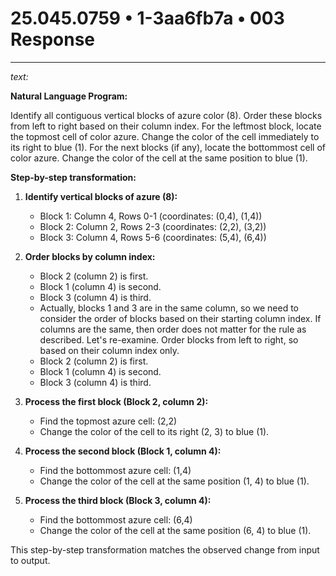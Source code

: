 # 25.045.0759 • 1-3aa6fb7a • 003 Response

---

*text:*

**Natural Language Program:**

Identify all contiguous vertical blocks of azure color (8). Order these blocks from left to right based on their column index. For the leftmost block, locate the topmost cell of color azure. Change the color of the cell immediately to its right to blue (1). For the next blocks (if any), locate the bottommost cell of color azure. Change the color of the cell at the same position to blue (1).

**Step-by-step transformation:**

1. **Identify vertical blocks of azure (8):**
   - Block 1: Column 4, Rows 0-1 (coordinates: (0,4), (1,4))
   - Block 2: Column 2, Rows 2-3 (coordinates: (2,2), (3,2))
   - Block 3: Column 4, Rows 5-6 (coordinates: (5,4), (6,4))

2. **Order blocks by column index:**
   - Block 2 (column 2) is first.
   - Block 1 (column 4) is second.
   - Block 3 (column 4) is third.
   - Actually, blocks 1 and 3 are in the same column, so we need to consider the order of blocks based on their starting column index. If columns are the same, then order does not matter for the rule as described. Let's re-examine.  Order blocks from left to right, so based on their column index only.
   - Block 2 (column 2) is first.
   - Block 1 (column 4) is second.
   - Block 3 (column 4) is third.

3. **Process the first block (Block 2, column 2):**
   - Find the topmost azure cell: (2,2)
   - Change the color of the cell to its right (2, 3) to blue (1).

4. **Process the second block (Block 1, column 4):**
   - Find the bottommost azure cell: (1,4)
   - Change the color of the cell at the same position (1, 4) to blue (1).

5. **Process the third block (Block 3, column 4):**
   - Find the bottommost azure cell: (6,4)
   - Change the color of the cell at the same position (6, 4) to blue (1).

This step-by-step transformation matches the observed change from input to output.
